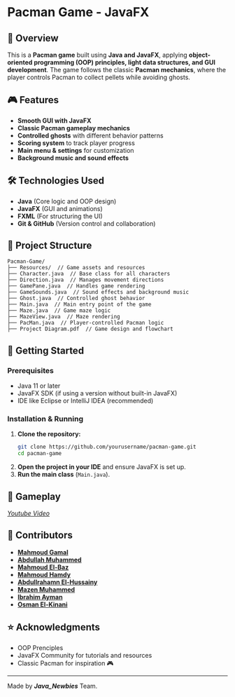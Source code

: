 # Pacman Game - JavaFX

## 📌 Overview
This is a **Pacman game** built using **Java and JavaFX**, applying **object-oriented programming (OOP) principles, light data structures, and GUI development**. The game follows the classic **Pacman mechanics**, where the player controls Pacman to collect pellets while avoiding ghosts.

## 🎮 Features
- **Smooth GUI with JavaFX**
- **Classic Pacman gameplay mechanics**
- **Controlled ghosts** with different behavior patterns
- **Scoring system** to track player progress
- **Main menu & settings** for customization
- **Background music and sound effects**

## 🛠️ Technologies Used
- **Java** (Core logic and OOP design)
- **JavaFX** (GUI and animations)
- **FXML** (For structuring the UI)
- **Git & GitHub** (Version control and collaboration)

## 📂 Project Structure
```
Pacman-Game/
├── Resources/  // Game assets and resources
├── Character.java  // Base class for all characters
├── Direction.java  // Manages movement directions
├── GamePane.java  // Handles game rendering
├── GameSounds.java  // Sound effects and background music
├── Ghost.java  // Controlled ghost behavior
├── Main.java  // Main entry point of the game
├── Maze.java  // Game maze logic
├── MazeView.java  // Maze rendering
├── PacMan.java  // Player-controlled Pacman logic
├── Project Diagram.pdf  // Game design and flowchart
```

## 🚀 Getting Started
### Prerequisites
- Java 11 or later
- JavaFX SDK (if using a version without built-in JavaFX)
- IDE like Eclipse or IntelliJ IDEA (recommended)

### Installation & Running
1. **Clone the repository:**
   ```sh
   git clone https://github.com/yourusername/pacman-game.git
   cd pacman-game
   ```
2. **Open the project in your IDE** and ensure JavaFX is set up.
3. **Run the main class** (`Main.java`).

## 📸 Gameplay
*[Youtube Video](https://youtu.be/tie3lls24kk)*

## 🤝 Contributors
- **[Mahmoud Gamal](https://github.com/MaHmoudHaBlaSs)** 
- **[Abdullah Muhammed](https://github.com/Abdallahmoh443)**
- **[Mahmoud El-Baz](https://github.com/MHMOUD-ELBAZ)**
- **[Mahmoud Hamdy](https://github.com/ma7moud-7amdy)**
- **[Abdullrahamn El-Hussainy](https://github.com/abdelrahman-hossieny)**
- **[Mazen Muhammed](https://github.com/mezo0o0)**
- **[Ibrahim Ayman](https://github.com/eprahimayman)**
- **[Osman El-Kinani](https://github.com/Osman-Elkinani)**


## ⭐ Acknowledgments
- OOP Prenciples
- JavaFX Community for tutorials and resources
- Classic Pacman for inspiration 🎮

---
Made by ***Java_Newbies*** Team.


